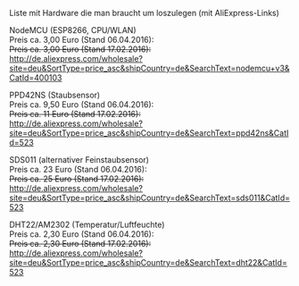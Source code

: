Liste mit Hardware die man braucht um loszulegen (mit AliExpress-Links)  
  
NodeMCU (ESP8266, CPU/WLAN)  
Preis ca. 3,00 Euro (Stand 06.04.2016):  
~~Preis ca. 3,00 Euro (Stand 17.02.2016):~~  
http://de.aliexpress.com/wholesale?site=deu&SortType=price_asc&shipCountry=de&SearchText=nodemcu+v3&CatId=400103  
  
PPD42NS (Staubsensor)  
Preis ca. 9,50 Euro (Stand 06.04.2016):  
~~Preis ca. 11 Euro (Stand 17.02.2016):~~  
http://de.aliexpress.com/wholesale?site=deu&SortType=price_asc&shipCountry=de&SearchText=ppd42ns&CatId=523  
  
SDS011 (alternativer Feinstaubsensor)  
Preis ca. 23 Euro (Stand 06.04.2016):  
~~Preis ca. 25 Euro (Stand 17.02.2016):~~  
http://de.aliexpress.com/wholesale?site=deu&SortType=price_asc&shipCountry=de&SearchText=sds011&CatId=523  
  
DHT22/AM2302 (Temperatur/Luftfeuchte)  
Preis ca. 2,30 Euro (Stand 06.04.2016):  
~~Preis ca. 2,30 Euro (Stand 17.02.2016):~~  
http://de.aliexpress.com/wholesale?site=deu&SortType=price_asc&shipCountry=de&SearchText=dht22&CatId=523  
  
  